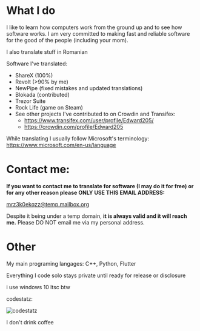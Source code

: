 # What I do
I like to learn how computers work from the ground up and to see how software works. I am very committed to making fast and reliable software for the good of the people (including your mom).

I also translate stuff in Romanian

Software I've translated:
  * ShareX (100%)
  * Revolt (>90% by me)
  * NewPipe (fixed mistakes and updated translations)
  * Blokada (contributed)
  * Trezor Suite
  * Rock Life (game on Steam)
  * See other projects I've contributed to on Crowdin and Transifex: 
    * https://www.transifex.com/user/profile/Edward205/
    * https://crowdin.com/profile/Edward205
    
While translating I usually follow Microsoft's terminology: https://www.microsoft.com/en-us/language

# Contact me: 

**If you want to contact me to translate for software (I may do it for free) or for any other reason please ONLY USE THIS EMAIL ADDRESS:**

mrz3k0ekqzz@temp.mailbox.org

Despite it being under a temp domain, **it is always valid and it will reach me.** Please DO NOT email me via my personal address.

# Other

My main programing langages: C++, Python, Flutter

Everything I code solo stays private until ready for release or disclosure

i use windows 10 ltsc btw

codestatz:

![codestatz](https://codestats-readme.wegfan.cn/history-graph/edward)

I don't drink coffee
